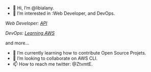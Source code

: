 - 👋 Hi, I’m @libialany.
- 👀 I’m interested in :Web Developer, and DevOps.

*Web Developer: [API](https://github.com/libialany/Backend-APIREST)*

*DevOps: [Learning AWS](https://github.com/libialany/aws-notas)*

and more...
- 🌱 I’m currently learning how to contribute Open Source Projets.
- 💞️ I’m looking to collaborate on AWS CLI.
- 📫 How to reach me twitter: @ZtvmtE.


<!---
libialany/libialany is a ✨ special ✨ repository because its `README.md` (this file) appears on your GitHub profile.
You can click the Preview link to take a look at your changes.
--->
